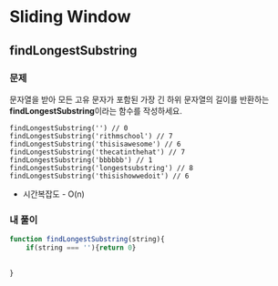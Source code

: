 # Sliding Window
## findLongestSubstring

### 문제
문자열을 받아 모든 고유 문자가 포함된 가장 긴 하위 문자열의 길이를 반환하는 **findLongestSubstring**이라는 함수를 작성하세요.

```
findLongestSubstring('') // 0
findLongestSubstring('rithmschool') // 7
findLongestSubstring('thisisawesome') // 6
findLongestSubstring('thecatinthehat') // 7
findLongestSubstring('bbbbbb') // 1
findLongestSubstring('longestsubstring') // 8
findLongestSubstring('thisishowwedoit') // 6
```
- 시간복잡도 - O(n)

### 내 풀이
```javascript
function findLongestSubstring(string){
    if(string === ''){return 0}
    
    
}
```
